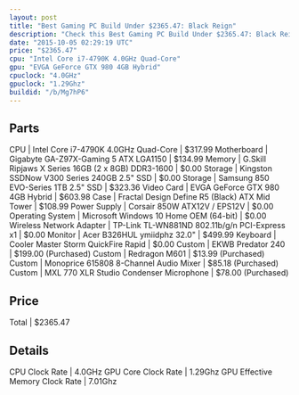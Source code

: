 ```yaml
---
layout: post
title: "Best Gaming PC Build Under $2365.47: Black Reign"
description: "Check this Best Gaming PC Build Under $2365.47: Black Reign. CPU: Intel Core i7-4790K 4.0GHz Quad-Core, Motherboard: Gigabyte GA-Z97X-Gaming 5 ATX LGA1150, Memory: G.Skill"
date: "2015-10-05 02:29:19 UTC"
price: "$2365.47"
cpu: "Intel Core i7-4790K 4.0GHz Quad-Core"
gpu: "EVGA GeForce GTX 980 4GB Hybrid"
cpuclock: "4.0GHz"
gpuclock: "1.29Ghz"
buildid: "/b/Mg7hP6"
---
```


## Parts

CPU | Intel Core i7-4790K 4.0GHz Quad-Core | $317.99
Motherboard | Gigabyte GA-Z97X-Gaming 5 ATX LGA1150 | $134.99
Memory | G.Skill Ripjaws X Series 16GB (2 x 8GB) DDR3-1600 | $0.00
Storage | Kingston SSDNow V300 Series 240GB 2.5" SSD | $0.00
Storage | Samsung 850 EVO-Series 1TB 2.5" SSD | $323.36
Video Card | EVGA GeForce GTX 980 4GB Hybrid | $603.98
Case | Fractal Design Define R5 (Black) ATX Mid Tower | $108.99
Power Supply | Corsair 850W ATX12V / EPS12V | $0.00
Operating System | Microsoft Windows 10 Home OEM (64-bit) | $0.00
Wireless Network Adapter | TP-Link TL-WN881ND 802.11b/g/n PCI-Express x1 | $0.00
Monitor | Acer B326HUL ymiidphz 32.0" | $499.99
Keyboard | Cooler Master Storm QuickFire Rapid | $0.00
Custom | EKWB Predator 240 | $199.00 (Purchased)
Custom | Redragon M601 | $13.99 (Purchased)
Custom | Monoprice 615808 8-Channel Audio Mixer | $85.18 (Purchased)
Custom | MXL 770 XLR Studio Condenser Microphone | $78.00 (Purchased)

## Price

Total | $2365.47

## Details

CPU Clock Rate | 4.0GHz
GPU Core Clock Rate | 1.29Ghz
GPU Effective Memory Clock Rate | 7.01Ghz